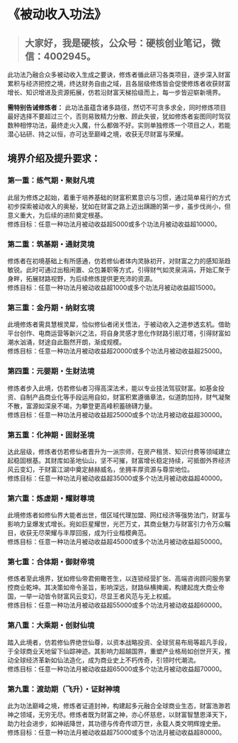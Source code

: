 # 《被动收入功法》

> ## 大家好，我是硬核，公众号：硬核创业笔记，微信：4002945。


此功法乃融合众多被动收入生成之要诀，修炼者循此研习各类项目，逐步深入财富累积与经济把控之境，终达财务自由之域，且各层级修炼皆会促使修炼者收获财富增长、知识增进及资源拓展，仿若沿财富天梯拾级而上，每一步皆迎崭新境界。 

**需特别告诫修炼者：** 此功法虽蕴含诸多路径，然切不可贪多求全，同时修炼项目最好选择不要超过三个，否则易致精力分散、顾此失彼，犹如修炼者妄图同时驾驭数种相悖功法，最终走火入魔，什么都做不好。实则单独修炼一个项目之人，若能潜心钻研、持之以恒，亦可达至巅峰之境，收获无尽财富与荣耀。

## 境界介绍及提升要求：

### **第一重：练气期・聚财凡境**<br/>
此层为修炼之起始，着重于培养基础的财富积累意识与习惯，通过简单易行的方式初步探索被动收入的奥秘，犹如在财富之路上迈出蹒跚的第一步，虽步伐尚小，但意义重大，为后续的进阶奠定根基。 <br/>
修炼目标：任意一种功法月被动收益超5000或多个功法月被动收益超10000。

### **第二重：筑基期・通财灵境**<br/>
 修炼者在初境基础上有所感通，仿若修仙者体内灵脉初开，对财富之力的感知渐趋敏锐。此时可通过出租闲置、众包兼职等方式，引得财气如灵泉涓涓，开始汇聚于身畔，拓展财路视野，为后续修炼提供更充沛的资源。 <br/>
 修炼目标：任意一种功法月被动收益超1000或多个功法月被动收益超15000。

### **第三重：金丹期・纳财玄境**<br/>
此境修炼者需具慧根灵犀，恰似修仙者闭关悟法，于被动收入之道参透玄机。借助平台创作、电商运营等新兴之法，将自身灵感才思化作财路引航灯塔，引得财富如潮水汹涌，财途自此豁然开朗，渐成规模。 <br/>
修炼目标：任意一种功法月被动收益超20000或多个功法月被动收益超25000。

### **第四重：元婴期・生财法境**<br/>
修炼者步入此境，仿若修仙者习得高深法术，能以专业技法驾驭财富。如基金投资、自制产品商业化等手段运用自如，财富积累遵循章法，似道韵加持，财气凝聚不散，富源如深泉不竭，为攀登更高峰积蓄磅礴力量。 <br/>
修炼目标：任意一种功法月被动收益超25000或多个功法月被动收益超30000。

### **第五重：化神期・固财圣境**<br/>
达此层级，修炼者仿若修仙者晋升为一派宗师，在房产租赁、知识付费等领域建立起稳固根基。其财库如圣地仙山，坚不可摧，财富增长稳定持续，可抵御外界经济风云变幻，于财富江湖中奠定赫赫威名，坐拥丰厚资源与尊崇地位。 <br/>
修炼目标：任意一种功法月被动收益超35000或多个功法月被动收益超40000。

### **第六重：炼虚期・耀财尊境**<br/>
此境修炼者如修仙界大能者出世，借区域代理加盟、网红经济等强势法门，财富与影响力呈爆发式增长。宛如巨星耀世，光芒万丈，其商业魅力与财富引力令万众瞩目，收获无尽荣耀与丰厚回报，成为行业楷模典范。 <br/>
修炼目标：任意一种功法月被动收益超45000或多个功法月被动收益超50000。

### **第七重：合体期・御财帝境**<br/>
修炼者至此境界，犹如修仙帝君俯瞰苍生，以连锁经营扩张、高端咨询顾问服务掌控商业乾坤。其决策如帝令圣旨，影响深远，财路纵横捭阖，构建起庞大商业帝国，一举一动皆令财富风云变幻，尽显王者风范与无上权威。 <br/>
修炼目标：任意一种功法月被动收益超55000或多个功法月被动收益超60000。

### **第八重：大乘期・创财仙境**<br/>
踏入此境者，仿若修仙界绝世仙尊，以资本战略投资、全球贸易布局等超凡手段，于全球商业天地留下仙踪神迹。其影响力超越国界，重塑产业格局如创世开天，推动全球经济革新如仙法造化，成为商业史上不朽传奇，引领时代潮流。 <br/>
修炼目标：任意一种功法月被动收益超65000或多个功法月被动收益超70000。

### **第九重：渡劫期（飞升）・证财神境**<br/>
此为功法巅峰之境，修炼者证道封神，构建起多元融合全球商业生态，财富浩渺若神之领域，无穷无尽。修炼者既为财富之神，亦心怀慈悲，以财富智慧恩泽天下，助力社会进步，如神祇降世，其功德与传奇传颂万世，永载人类文明辉煌史册。 <br/>
修炼目标：任意一种功法月被动收益超75000或多个功法月被动收益超80000。
